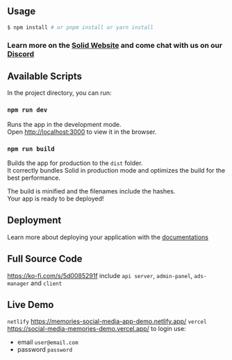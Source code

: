 ## Usage

```bash
$ npm install # or pnpm install or yarn install
```

### Learn more on the [Solid Website](https://solidjs.com) and come chat with us on our [Discord](https://discord.com/invite/solidjs)

## Available Scripts

In the project directory, you can run:

### `npm run dev`

Runs the app in the development mode.<br>
Open [http://localhost:3000](http://localhost:3000) to view it in the browser.

### `npm run build`

Builds the app for production to the `dist` folder.<br>
It correctly bundles Solid in production mode and optimizes the build for the best performance.

The build is minified and the filenames include the hashes.<br>
Your app is ready to be deployed!

## Deployment

Learn more about deploying your application with the [documentations](https://vitejs.dev/guide/static-deploy.html)

## Full Source Code
https://ko-fi.com/s/5d0085291f
include `api server`, `admin-panel`, `ads-manager` and `client`

## Live Demo
`netlify` https://memories-social-media-app-demo.netlify.app/
`vercel` https://social-media-memories-demo.vercel.app/
to login use:
 - email `user@email.com`
 - password `password`
